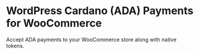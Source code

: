# WordPress Cardano (ADA) Payments for WooCommerce

Accept ADA payments to your WooCommerce store along with native tokens.


